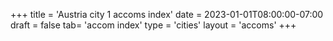 +++
title = 'Austria city 1 accoms index'
date = 2023-01-01T08:00:00-07:00
draft = false
tab= 'accom index'
type = 'cities'
layout = 'accoms'
+++

